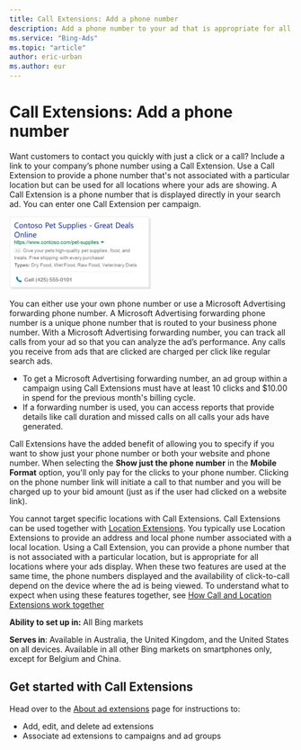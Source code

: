 ```yaml
---
title: Call Extensions: Add a phone number
description: Add a phone number to your ad that is appropriate for all locations where your ads display.
ms.service: "Bing-Ads"
ms.topic: "article"
author: eric-urban
ms.author: eur
---
```


# Call Extensions: Add a phone number

Want customers to contact you quickly with just a click or a call? Include a link to your company’s phone number using a Call Extension. Use a Call Extension to provide a phone number that's not associated with a particular location but can be used for all locations where your ads are showing. A Call Extension is a phone number that is displayed directly in your search ad. You can enter one Call Extension per campaign.

![Call Extensions](../images/BA_CONC_Extension_Call.png)

You can either use your own phone number or use a Microsoft Advertising forwarding phone number. A Microsoft Advertising forwarding phone number is a unique phone number that is routed to your business phone number. With a Microsoft Advertising forwarding number, you can track all calls from your ad so that you can analyze the ad’s performance. Any calls you receive from ads that are clicked are charged per click like regular search ads.

- To get a Microsoft Advertising forwarding number, an ad group within a campaign using Call Extensions must have at least 10 clicks and $10.00 in spend for the previous month's billing cycle.
- If a forwarding number is used, you can access reports that provide details like call duration and missed calls on all calls your ads have generated.

Call Extensions have the added benefit of allowing you to specify if you want to show just your phone number or both your website and phone number. When selecting the **Show just the phone number** in the **Mobile Format** option, you'll only pay for the clicks to your phone number. Clicking on the phone number link will initiate a call to that number and you will be charged up to your bid amount (just as if the user had clicked on a website link).

You cannot target specific locations with Call Extensions. Call Extensions can be used together with [Location Extensions](https://go.microsoft.com/fwlink?LinkId=524153). You typically use Location Extensions to provide an address and local phone number associated with a local location. Using a Call Extension, you can provide a phone number that is not associated with a particular location, but is appropriate for all locations where your ads display. When these two features are used at the same time, the phone numbers displayed and the availability of click-to-call depend on the device where the ad is being viewed. To understand what to expect when using these features together, see [How Call and Location Extensions work together](./hlp_BA_CONC_CallNLocExtensions.md)

**Ability to set up in:** All Bing markets

**Serves in**: Available in Australia, the United Kingdom, and the United States on all devices. Available in all other Bing markets on smartphones only, except for Belgium and China.

## Get started with Call Extensions

Head over to the [About ad extensions](./hlp_BA_CONC_AboutAdExtensions.md) page for instructions to:

- Add, edit, and delete ad extensions
- Associate ad extensions to campaigns and ad groups


